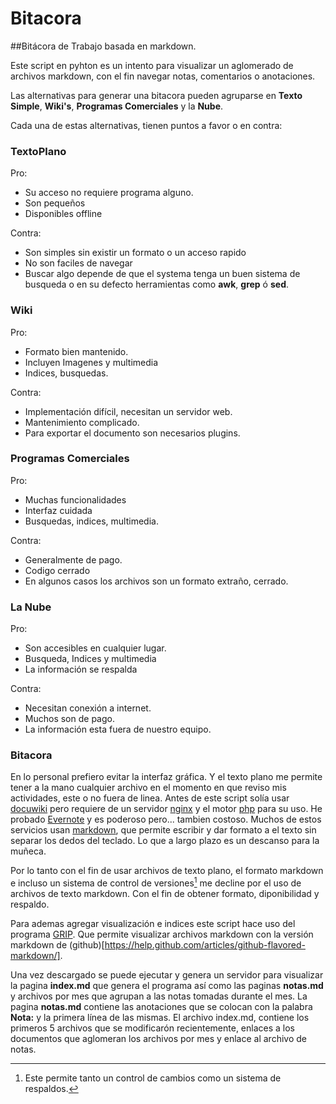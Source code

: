 # Bitacora
##Bitácora de Trabajo basada en markdown.

Este script en pyhton es un intento para visualizar un aglomerado de archivos
markdown, con el fin navegar notas, comentarios o anotaciones. 

Las alternativas para generar una bitacora pueden agruparse en 
**Texto Simple**, **Wiki's**, **Programas Comerciales**  y la **Nube**.

Cada una de estas alternativas, tienen puntos a favor o en contra:

### TextoPlano
Pro:

* Su acceso no requiere programa alguno.
* Son pequeños
* Disponibles offline

Contra:

* Son simples sin existir un formato o un acceso rapido 
* No son faciles de navegar
* Buscar algo depende de que el systema tenga un buen sistema de busqueda
  o en su defecto herramientas como **awk**, **grep** ó **sed**.

### Wiki

Pro:

* Formato bien mantenido.
* Incluyen Imagenes y multimedia
* Indices, busquedas.

Contra:

* Implementación difícil, necesitan un servidor web.
* Mantenimiento complicado.
* Para exportar el documento son necesarios plugins.

### Programas Comerciales

Pro:

* Muchas funcionalidades
* Interfaz cuidada
* Busquedas, indices, multimedia.

Contra:

* Generalmente de pago.
* Codigo cerrado
* En algunos casos los archivos son un formato extraño, cerrado.

### La Nube

Pro:

* Son accesibles en cualquier lugar.
* Busqueda, Indices y multimedia
* La información se respalda

Contra:

* Necesitan conexión a internet.
* Muchos son de pago.
* La información esta fuera de nuestro equipo.

### Bitacora

En lo personal prefiero evitar la interfaz gráfica. Y el texto plano me permite
tener a la mano cualquier archivo en el momento en que reviso mis actividades,
este o no fuera de linea. Antes de este script solía usar
[docuwiki](http://www.docuwiki.org) pero requiere de un servidor
[nginx](http://nginx.org) y el motor [php](http://es.wikipedia.org/wiki/PHP)
para su uso.  He probado [Evernote](https://evernote.com/intl/es/) y es
poderoso pero...  tambien costoso. Muchos de estos servicios usan
[markdown](http://es.wikipedia.org/wiki/Markdown), que permite escribir y dar
formato a el texto sin separar los dedos del teclado. Lo que a largo plazo es
un descanso para la muñeca.

Por lo tanto con el fin de usar archivos de texto plano, el formato markdown e
incluso un sistema de control de versiones[^1] me decline por el uso de
archivos de texto markdown. Con el fin de obtener formato, diponibilidad y
respaldo.

Para ademas agregar visualización  e indices este script hace uso del programa
[GRIP](https://github.com/joeyespo/grip). Que permite visualizar archivos
markdown con la versión markdown de
(github)[https://help.github.com/articles/github-flavored-markdown/].

Una vez descargado se puede ejecutar y genera un servidor para visualizar la
pagina **index.md** que genera el programa así como las paginas **notas.md** y
archivos por mes que agrupan a las notas tomadas durante el mes.  La pagina
**notas.md** contiene las anotaciones que se colocan con la palabra **Nota:** y
la primera línea de las mismas.  El archivo index.md, contiene los primeros 5
archivos que se modificarón recientemente, enlaces a los documentos que
aglomeran los archivos por mes y enlace al archivo de notas.

[^1]: Este permite tanto un control de cambios como un sistema de respaldos.
